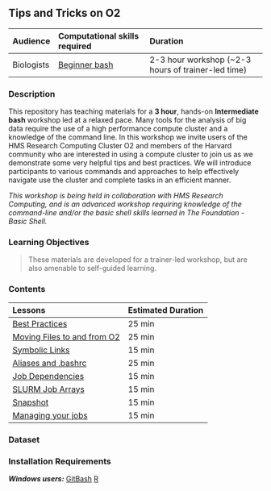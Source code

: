 ## Tips and Tricks on O2

| Audience | Computational skills required | Duration |
:----------|:----------|:----------|
| Biologists | [Beginner bash](https://hbctraining.github.io/Training-modules/Basic_shell/) | 2-3 hour workshop (~2-3 hours of trainer-led time) |


### Description

This repository has teaching materials for a **3 hour**, hands-on **Intermediate bash** workshop led at a relaxed pace. Many tools for the analysis of big data require the use of a high performance compute cluster and a knowledge of the command line. In this workshop we invite users of the HMS Research Computing Cluster O2 and members of the Harvard community who are interested in using a compute cluster to join us as we demonstrate some very helpful tips and best practices. We will introduce participants to various commands and approaches to help effectively navigate use the cluster and complete tasks in an efficient manner. 

_This workshop is being held in collaboration with HMS Research Computing, and is an advanced workshop requiring knowledge of the command-line and/or the basic shell skills learned in The Foundation - Basic Shell._

### Learning Objectives

  

> These materials are developed for a trainer-led workshop, but are also amenable to self-guided learning.


### Contents

| Lessons            | Estimated Duration |
|:------------------------|:----------|
| [Best Practices](lessons/best_practices.md) | 25 min |
| [Moving Files to and from O2](lessons/moving_files.md) | 25 min |
| [Symbolic Links](lessons/symbolic_links.md) | 15 min |
| [Aliases and .bashrc](lessons/aliases_bashrc.md) | 25 min |
| [Job Dependencies](lessons/job_dependencies.md) | 15 min |
| [SLURM Job Arrays](lessons/arrays_in_slurm.md) | 15 min |
| [Snapshot](lessons/snapshot.md) | 15 min|
| [Managing your jobs](lessons/keeping_track_of_time.md)| 15 min |

### Dataset


### Installation Requirements


***Windows users:***
[GitBash](https://git-scm.com/download/win)
[R](https://cran.r-project.org/)
